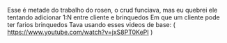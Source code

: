 Esse é metade do trabalho do rosen, o crud funciava, mas eu quebrei ele tentando adicionar 1:N entre cliente e brinquedos
Em que um cliente pode ter farios brinquedos
Tava usando esses videos de base:
( https://www.youtube.com/watch?v=jxS8PT0KePI )
